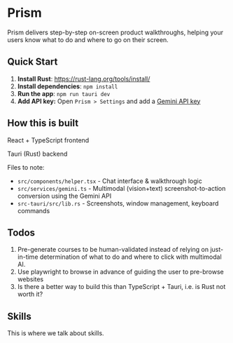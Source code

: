 # Prism

Prism delivers step-by-step on-screen product walkthroughs, helping your users know what to do and where to go on their screen.

## Quick Start

1. **Install Rust**: https://rust-lang.org/tools/install/
2. **Install dependencies**: `npm install`
3. **Run the app**: `npm run tauri dev`
4. **Add API key:** Open `Prism > Settings` and add a [Gemini API key](https://aistudio.google.com/app/api-keys)

## How this is built

React + TypeScript frontend

Tauri (Rust) backend

Files to note:

- `src/components/helper.tsx` - Chat interface & walkthrough logic
- `src/services/gemini.ts` - Multimodal (vision+text) screenshot-to-action conversion using the Gemini API
- `src-tauri/src/lib.rs` - Screenshots, window management, keyboard commands

## Todos

1. Pre-generate courses to be human-validated instead of relying on just-in-time determination of what to do and where to click with multimodal AI.
2. Use playwright to browse in advance of guiding the user to pre-browse websites
3. Is there a better way to build this than TypeScript + Tauri, i.e. is Rust not worth it?

## Skills

This is where we talk about skills.